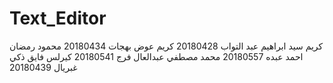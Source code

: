 # Text_Editor
كريم سيد ابراهيم عبد التواب 20180428
كريم عوض بهجات 20180434
محمود رمضان احمد عبده 20180557
محمد مصطفي عبدالعال فرج 20180541
كيرلس فايق ذكي غبريال 20180439
